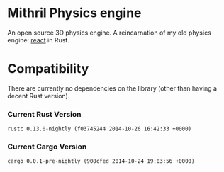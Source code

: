 # Mithril Physics engine

An open source 3D physics engine. A reincarnation of my old physics engine:
[react](https://github.com/yggie/react) in Rust.

# Compatibility

There are currently no dependencies on the library (other than having a decent
Rust version).

### Current Rust Version
```
rustc 0.13.0-nightly (f03745244 2014-10-26 16:42:33 +0000)
```

### Current Cargo Version
```
cargo 0.0.1-pre-nightly (908cfed 2014-10-24 19:03:56 +0000)
```
